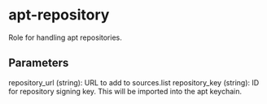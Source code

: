# apt-repository

Role for handling apt repositories.

Parameters
----------
repository_url (string): URL to add to sources.list
repository_key (string): ID for repository signing key. This will be imported into the apt keychain.
